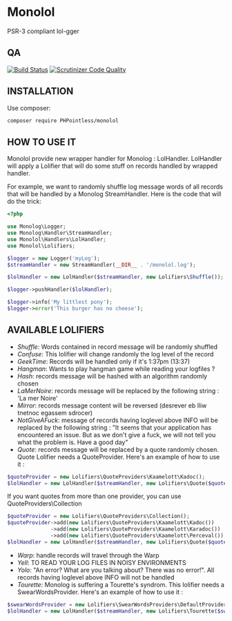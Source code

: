 Monolol
=======

PSR-3 compliant lol-gger

QA
--

[![Build Status](https://travis-ci.org/devwebpeanuts/monolol.svg?branch=master)](https://travis-ci.org/devwebpeanuts/monolol)
[![Scrutinizer Code Quality](https://scrutinizer-ci.com/g/devwebpeanuts/monolol/badges/quality-score.png?b=master)](https://scrutinizer-ci.com/g/devwebpeanuts/monolol/?branch=master)

INSTALLATION
------------
Use composer:
```sh
composer require PHPointless/monolol
```

HOW TO USE IT
-------------

Monolol provide new wrapper handler for Monolog : LolHandler.
LolHandler will apply a Lolifier that will do some stuff on records handled by wrapped handler.

For example, we want to randomly shuffle log message words of all records that will be handled by a Monolog StreamHandler.
Here is the code that will do the trick:

```php
<?php

use Monolog\Logger;
use Monolog\Handler\StreamHandler;
use Monolol\Handlers\LolHandler;
use Monolol\Lolifiers;

$logger = new Logger('myLog');
$streamHandler = new StreamHandler(__DIR__ . '/monolol.log');

$lolHandler = new LolHandler($streamHandler, new Lolifiers\Shuffle());

$logger->pushHandler($lolHandler);

$logger->info('My littlest pony');
$logger->error('This burger has no cheese');
```

AVAILABLE LOLIFIERS
-------------------

- _Shuffle_: Words contained in record message will be randomly shuffled
- _Confuse_: This lolifier will change randomly the log level of the record
- _GeekTime_: Records will be handled only if it's 1:37pm (13:37)
- _Hangman_: Wants to play hangman game while reading your logfiles ?
- _Hash_: records message will be hashed with an algorithm randomly chosen
- _LaMerNoire_: records message will be replaced by the following string : 'La mer Noire'
- _Mirror_: records message content will be reversed (desrever eb lliw tnetnoc egassem sdrocer)
- _NotGiveAFuck_: message of records having loglevel above INFO will be replaced by the following string : "It seems that your application has encountered an issue. But as we don't give a fuck, we will not tell you what the problem is. Have a good day"
- _Quote_: records message will be replaced by a quote randomly chosen. Quote Lolifier needs a QuoteProvider. Here's an example of how to use it :
```php
$quoteProvider = new Lolifiers\QuoteProviders\Kaamelott\Kadoc();
$lolHandler = new LolHandler($streamHandler, new Lolifiers\Quote($quoteProvider));
```
If you want quotes from more than one provider, you can use QuoteProviders\Collection
```php
$quoteProvider = new Lolifiers\QuoteProviders\Collection();
$quoteProvider->add(new Lolifiers\QuoteProviders\Kaamelott\Kadoc())
              ->add(new Lolifiers\QuoteProviders\Kaamelott\Karadoc())
              ->add(new Lolifiers\QuoteProviders\Kaamelott\Perceval());
$lolHandler = new LolHandler($streamHandler, new Lolifiers\Quote($quoteProvider));
```
- _Warp_: handle records will travel through the Warp
- _Yell_: TO READ YOUR LOG FILES IN NOISY ENVIRONMENTS
- _Yolo_: "An error? What are you talking about? There was no error!". All records having loglevel above INFO will not be handled
- _Tourette_: Monolog is suffering a Tourette's syndrom. This lolifier needs a SwearWordsProvider. Here's an example of how to use it :
```php
$swearWordsProvider = new Lolifiers\SwearWordsProviders\DefaultProvider();
$lolHandler = new LolHandler($streamHandler, new Lolifiers\Tourette($swearWordsProvider));
```
